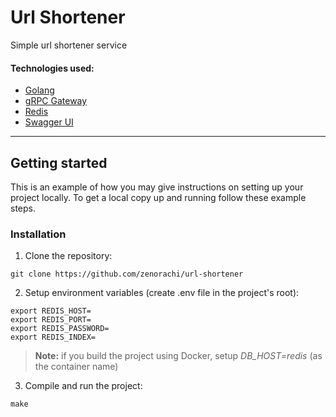 # Url Shortener
Simple url shortener service

#### Technologies used:
* [Golang](https://go.dev)
* [gRPC Gateway](https://grpc-ecosystem.github.io/grpc-gateway/) 
* [Redis](https://redis.io/)
* [Swagger UI](https://swagger.io/tools/swagger-ui/)
---

## Getting started
This is an example of how you may give instructions on setting up your project locally. To get a local copy up and running follow these example steps.

### Installation
1. Clone the repository:
```shell
git clone https://github.com/zenorachi/url-shortener
```
2. Setup environment variables (create .env file in the project's root):
```dotenv
export REDIS_HOST=
export REDIS_PORT=
export REDIS_PASSWORD=
export REDIS_INDEX=
```
> **Note:** if you build the project using Docker, setup *DB_HOST=redis* (as the container name)
3. Compile and run the project:
```shell
make
```